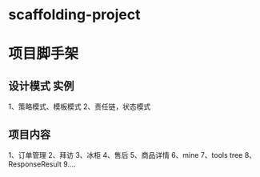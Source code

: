 # scaffolding-project

# 项目脚手架

## 设计模式 实例
1、策略模式、模板模式
2、责任链，状态模式

## 项目内容
1、订单管理
2、拜访
3、冰柜
4、售后
5、商品详情
6、mine
7、tools tree
8、ResponseResult
9....
